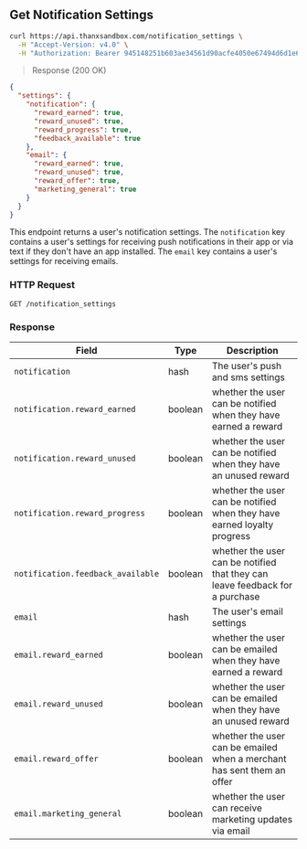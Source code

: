 ## Get Notification Settings

```bash
curl https://api.thanxsandbox.com/notification_settings \
  -H "Accept-Version: v4.0" \
  -H "Authorization: Bearer 945148251b603ae34561d90acfe4050e67494d6d1e65d4d3d52798407f03c0bd"
```

> Response (200 OK)

```json
{
  "settings": {
    "notification": {
      "reward_earned": true,
      "reward_unused": true,
      "reward_progress": true,
      "feedback_available": true
    },
    "email": {
      "reward_earned": true,
      "reward_unused": true,
      "reward_offer": true,
      "marketing_general": true
    }
  }
}
```

This endpoint returns a user's notification settings. The `notification` key
contains a user's settings for receiving push notifications in their app or
via text if they don't have an app installed. The `email` key contains a user's
settings for receiving emails.

### HTTP Request

`GET /notification_settings`

### Response

Field | Type | Description
----- | ---- | -----------
`notification` | hash | The user's push and sms settings
`notification.reward_earned` | boolean | whether the user can be notified when they have earned a reward
`notification.reward_unused` | boolean | whether the user can be notified when they have an unused reward
`notification.reward_progress` | boolean | whether the user can be notified when they have earned loyalty progress
`notification.feedback_available` | boolean | whether the user can be notified that they can leave feedback for a purchase
`email` | hash | The user's email settings
`email.reward_earned` | boolean | whether the user can be emailed when they have earned a reward
`email.reward_unused` | boolean | whether the user can be emailed when they have an unused reward
`email.reward_offer` | boolean | whether the user can be emailed when a merchant has sent them an offer
`email.marketing_general` | boolean | whether the user can receive marketing updates via email
